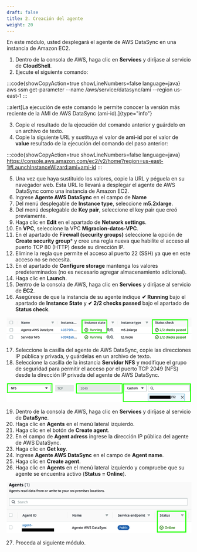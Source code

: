 ```yaml
---
draft: false
title: 2. Creación del agente
weight: 20
---
```

En este módulo, usted desplegará el agente de AWS DataSync en una instancia de Amazon EC2.

1. Dentro de la consola de AWS, haga clic en **Services** y diríjase al servicio de **CloudShell**.
2. Ejecute el siguiente comando:

:::code{showCopyAction=true showLineNumbers=false language=java}
aws ssm get-parameter --name /aws/service/datasync/ami --region us-east-1
:::

::alert[La ejecución de este comando le permite conocer la versión más reciente de la AMI de AWS DataSync (ami-id).]{type="info"}

3. Copie el resultado de la ejecución del comando anterior y guárdelo en un archivo de texto.
4. Copie la siguiente URL y sustituya el valor de **ami-id** por el valor de **value** resultado de la ejecución del comando del paso anterior:

:::code{showCopyAction=true showLineNumbers=false language=java}
https://console.aws.amazon.com/ec2/v2/home?region=us-east-1#LaunchInstanceWizard:ami=ami-id
:::

5. Una vez que haya sustituido los valores, copie la URL y péguela en su navegador web. Esta URL lo llevará a desplegar el agente de AWS DataSync como una instancia de Amazon EC2.
6. Ingrese **Agente AWS DataSync** en el campo de **Name**
7. Del menú desplegable de **Instance type**, seleccione **m5.2xlarge**.
8. Del menú desplegable de **Key pair**, seleccione el key pair que creó previamente.
9. Haga clic en **Edit** en el apartado de **Network settings**.
10. En **VPC**, seleccione la VPC **Migracion-datos-VPC**.
11. En el apartado de **Firewall (security groups)** seleccione la opción de **Create security group*** y cree una regla nueva que habilite el acceso al puerto TCP 80 (HTTP) desde su dirección IP.
12. Elimine la regla que permite el acceso al puerto 22 (SSH) ya que en este acceso no se necesita.
13. En el apartado de **Configure storage** mantenga los valores predeterminados (no es necesario agregar almacenamiento adicional).
14. Haga clic en **Launch**.
15. Dentro de la consola de AWS, haga clic en **Services** y diríjase al servicio de **EC2**.
16. Asegúrese de que la instancia de su agente indique **<span style="color\:green">✔ Running**</span> bajo el apartado de **Instance State** y **<span style="color\:green">✔ 2/2 checks passed**</span> bajo el apartado de **Status check**.

![Status check passed (2/2)](/static/images/ds/statuscheck.png)

17. Seleccione la casilla del agente de AWS DataSync, copie las direcciones IP pública y privada, y guárdelas en un archivo de texto.
18. Seleccione la casilla de la instancia **Servidor NFS** y modifique el grupo de seguridad para permitir el acceso por el puerto TCP 2049 (NFS) desde la dirección IP privada del agente de AWS DataSync.

![Habilitar puerto 2049](/static/images/ds/puerto2049.png)

19. Dentro de la consola de AWS, haga clic en **Services** y diríjase al servicio de **DataSync**.
20. Haga clic en **Agents** en el menú lateral izquierdo.
21. Haga clic en el botón de **Create agent**.
22. En el campo de **Agent adress** ingrese la dirección IP pública del agente de AWS DataSync.
23. Haga clic en **Get key**.
24. Ingrese **Agente AWS DataSync** en el campo de **Agent name**.
25. Haga clic en **Create agent**.
26. Haga clic en **Agents** en el menú lateral izquierdo y compruebe que su agente se encuentra activo (**Status = Online**).


![Agente en línea](/static/images/ds/agenteenlinea.png)

27. Proceda al siguiente módulo.